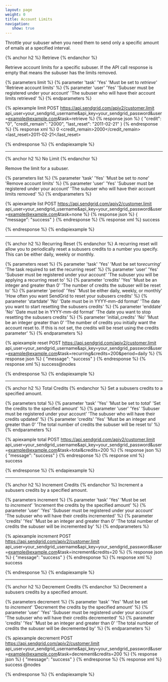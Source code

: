 ```yaml
---
layout: page
weight: 0
title: Account Limits
navigation:
   show: true
---
```


<span>Throttle your subuser when you need them to send only a specific amount of emails at a specified interval.</span>

{% anchor h2 %}
Retrieve 
{% endanchor %}

Retrieve account limits for a specific subuser. If the API call response is empty that means the subuser has the limits removed.


{% parameters limit %}
 {% parameter 'task' 'Yes' 'Must be set to *retrieve*' 'Retrieve account limits' %}
 {% parameter 'user' 'Yes' 'Subuser must be registered under your account' 'The subuser who will have their account limits retrieved' %}
{% endparameters %}


{% apiexample limit POST https://api.sendgrid.com/apiv2/customer.limit api_user=your_sendgrid_username&api_key=your_sendgrid_password&user=example@example.com&task=retrieve %}
  {% response json %}
{
  "credit": "0",
  "credit_remain": "2000",
  "last_reset": "2011-02-21"
}
  {% endresponse %}
  {% response xml %}
<credits>
   <credit>0</credit>
   <credit_remain>2000</credit_remain>
   <last_reset>2011-02-21</last_reset>
</credits>

  {% endresponse %}
{% endapiexample %}

* * * * *

{% anchor h2 %}
No Limit 
{% endanchor %}

Remove the limit for a subuser.


{% parameters list %}
 {% parameter 'task' 'Yes' 'Must be set to *none*' 'Remove account limits' %}
 {% parameter 'user' 'Yes' 'Subuser must be registered under your account' 'The subuser who will have their account limits removed' %}
{% endparameters %}


{% apiexample list POST https://api.sendgrid.com/apiv2/customer.limit api_user=your_sendgrid_username&api_key=your_sendgrid_password&user=example@example.com&task=none %}
  {% response json %}
{
  "message": "success"
}
  {% endresponse %}
  {% response xml %}
<result>
   <message>success</message>
</result>

  {% endresponse %}
{% endapiexample %}

* * * * *

{% anchor h2 %}
Recurring Reset 
{% endanchor %}
A recurring reset will allow you to periodically reset a subusers credits to a number you specify. This can be either daily, weekly or monthly.


{% parameters reset %}
 {% parameter 'task' 'Yes' 'Must be set to*recurring*' 'The task required to set the recurring reset' %}
 {% parameter 'user' 'Yes' 'Subuser must be registered under your account' 'The subuser you will be applying a recurring reset to' %}
 {% parameter 'credits' 'Yes' 'Must be an integer and greater than 0' 'The number of credits the subuser will be reset to' %}
 {% parameter 'period' 'Yes' 'Must be either daily, weekly, or monthly' 'How often you want SendGrid to reset your subusers credits' %}
 {% parameter 'startdate' 'No' 'Date must be in YYYY-mm-dd format' 'The date you want to start resetting the subusers credits' %}
 {% parameter 'enddate' 'No' 'Date must be in YYYY-mm-dd format' 'The date you want to stop resetting the subusers credits' %}
 {% parameter 'initial_credits' 'No' 'Must be an integer greater than 0' 'The number of credits you initially want the account reset to. If this is not set, the credits will be reset using the credits parameter' %}
{% endparameters %}


{% apiexample reset POST https://api.sendgrid.com/apiv2/customer.limit api_user=your_sendgrid_username&api_key=your_sendgrid_password&user=example@example.com&task=recurring&credits=200&period=daily %}
  {% response json %}
{
  "message": "success"
}
  {% endresponse %}
  {% response xml %}
<message>
   <result>success@nodes</result>
</message>

  {% endresponse %}
{% endapiexample %}

* * * * *

{% anchor h2 %}
Total Credits 
{% endanchor %}
Set a subusers credits to a specified amount.


{% parameters total %}
 {% parameter 'task' 'Yes' 'Must be set to *total*' 'Set the credits to the specified amount' %}
 {% parameter 'user' 'Yes' 'Subuser must be registered under your account' 'The subuser who will have their credits updated' %}
 {% parameter 'credits' 'Yes' 'Must be an integer and greater than 0' 'The total number of credits the subuser will be reset to' %}
{% endparameters %}


{% apiexample total POST https://api.sendgrid.com/apiv2/customer.limit api_user=your_sendgrid_username&api_key=your_sendgrid_password&user=example@example.com&task=total&credits=200 %}
  {% response json %}
{
  "message": "success"
}
  {% endresponse %}
  {% response xml %}
<result>
   <message>success</message>
</result>

  {% endresponse %}
{% endapiexample %}

* * * * *

{% anchor h2 %}
Increment Credits 
{% endanchor %}
Increment a subusers credits by a specified amount.


{% parameters increment %}
 {% parameter 'task' 'Yes' 'Must be set to *increment*' 'Increment the credits by the specified amount' %}
 {% parameter 'user' 'Yes' 'Subuser must be registered under your account' 'The subuser who will have their credits incremented' %}
 {% parameter 'credits' 'Yes' 'Must be an integer and greater than 0' 'The total number of credits the subuser will be incremented by' %}
{% endparameters %}


{% apiexample increment POST https://api.sendgrid.com/apiv2/customer.limit api_user=your_sendgrid_username&api_key=your_sendgrid_password&user=example@example.com&task=increment&credits=20 %}
  {% response json %}
{
  "message": "success"
}
  {% endresponse %}
  {% response xml %}
<result>
   <message>success</message>
</result>

  {% endresponse %}
{% endapiexample %}

* * * * *

{% anchor h2 %}
Decrement Credits 
{% endanchor %}
Decrement a subusers credits by a specified amount.


{% parameters decrement %}
 {% parameter 'task' 'Yes' 'Must be set to *increment*' 'Decrement the credits by the specified amount' %}
 {% parameter 'user' 'Yes' 'Subuser must be registered under your account' 'The subuser who will have their credits decremented' %}
 {% parameter 'credits' 'Yes' 'Must be an integer and greater than 0' 'The total number of credits the subuser will be decremented by' %}
{% endparameters %}


{% apiexample decrement POST https://api.sendgrid.com/apiv2/customer.limit api_user=your_sendgrid_username&api_key=your_sendgrid_password&user=example@example.com&task=decrement&credits=200 %}
  {% response json %}
{
  "message": "success"
}
  {% endresponse %}
  {% response xml %}
<result>
   <message>success</message>
   <result>@nodes</result>
</result>

  {% endresponse %}
{% endapiexample %}
